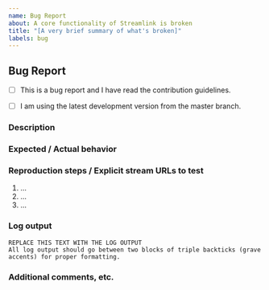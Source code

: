 ```yaml
---
name: Bug Report
about: A core functionality of Streamlink is broken
title: "[A very brief summary of what's broken]"
labels: bug
---
```


<!--
Thanks for reporting a bug!
USE THE TEMPLATE. Otherwise your bug report may be rejected.

First, see the contribution guidelines:
https://github.com/streamlink/streamlink/blob/master/CONTRIBUTING.md#contributing-to-streamlink

Bugs are the result of broken functionality within Streamlink's main code base. Use the plugin issue template if your report is about a broken plugin.

Also check the list of open and closed bug reports:
https://github.com/streamlink/streamlink/issues?q=is%3Aissue+label%3A%22bug%22

Please see the text preview to avoid unnecessary formatting errors.
-->


## Bug Report

<!-- Replace the space character between the square brackets with an x in order to check the boxes -->
- [ ] This is a bug report and I have read the contribution guidelines.
- [ ] I am using the latest development version from the master branch.


### Description

<!-- Explain the bug as thoroughly as you can. Don't leave out information which is necessary for us to reproduce and debug this issue. -->


### Expected / Actual behavior

<!-- What do you expect to happen, and what is actually happening? -->


### Reproduction steps / Explicit stream URLs to test

<!-- How can we reproduce this? Please note the exact steps below using the list format supplied. If you need more steps please add them. -->

1. ...
2. ...
3. ...


### Log output

<!--
DEBUG LOG OUTPUT IS REQUIRED for a bug report!
INCLUDE THE ENTIRE COMMAND LINE and make sure to **remove usernames and passwords**

Use the `--loglevel debug` parameter and avoid using parameters which suppress log output.
Debug log includes important details about your platform. Don't remove it.
https://streamlink.github.io/latest/cli.html#cmdoption-loglevel

You can copy the output to https://gist.github.com/ or paste it below.

Don't post screenshots of the log output and instead copy the text from your terminal application.
-->

```
REPLACE THIS TEXT WITH THE LOG OUTPUT
All log output should go between two blocks of triple backticks (grave accents) for proper formatting.
```


### Additional comments, etc.
